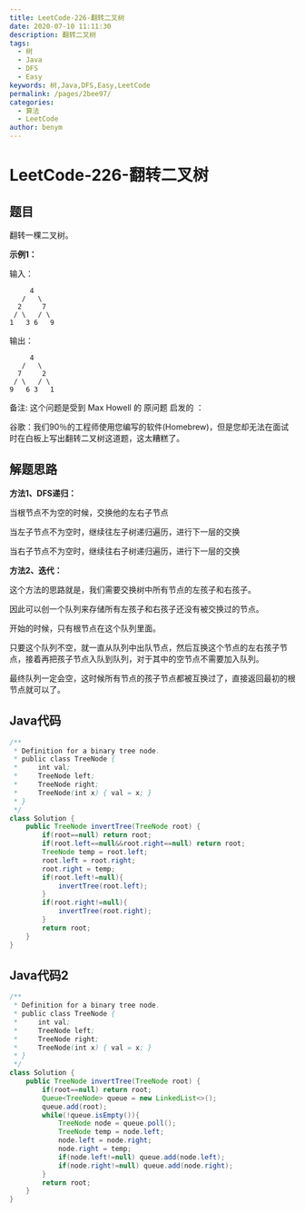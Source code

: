 ```yaml
---
title: LeetCode-226-翻转二叉树
date: 2020-07-10 11:11:30
description: 翻转二叉树
tags: 
  - 树
  - Java
  - DFS
  - Easy
keywords: 树,Java,DFS,Easy,LeetCode
permalink: /pages/2bee97/
categories: 
  - 算法
  - LeetCode
author: benym
---
```


# LeetCode-226-翻转二叉树

## 题目

翻转一棵二叉树。



**示例1：**

输入：

```
     4
   /   \
  2     7
 / \   / \
1   3 6   9
```

输出：

```
     4
   /   \
  7     2
 / \   / \
9   6 3   1
```

备注:
这个问题是受到 Max Howell 的 原问题 启发的 ：

谷歌：我们90％的工程师使用您编写的软件(Homebrew)，但是您却无法在面试时在白板上写出翻转二叉树这道题，这太糟糕了。

## 解题思路

**方法1、DFS递归：**

当根节点不为空的时候，交换他的左右子节点

当左子节点不为空时，继续往左子树递归遍历，进行下一层的交换

当右子节点不为空时，继续往右子树递归遍历，进行下一层的交换

**方法2、迭代：**

这个方法的思路就是，我们需要交换树中所有节点的左孩子和右孩子。

因此可以创一个队列来存储所有左孩子和右孩子还没有被交换过的节点。

开始的时候，只有根节点在这个队列里面。

只要这个队列不空，就一直从队列中出队节点，然后互换这个节点的左右孩子节点，接着再把孩子节点入队到队列，对于其中的空节点不需要加入队列。

最终队列一定会空，这时候所有节点的孩子节点都被互换过了，直接返回最初的根节点就可以了。

## Java代码

```java
/**
 * Definition for a binary tree node.
 * public class TreeNode {
 *     int val;
 *     TreeNode left;
 *     TreeNode right;
 *     TreeNode(int x) { val = x; }
 * }
 */
class Solution {
    public TreeNode invertTree(TreeNode root) {
        if(root==null) return root;
        if(root.left==null&&root.right==null) return root;
        TreeNode temp = root.left;
        root.left = root.right;
        root.right = temp;
        if(root.left!=null){
            invertTree(root.left);
        }
        if(root.right!=null){
            invertTree(root.right);
        }
        return root;
    }
}
```

## Java代码2

```java
/**
 * Definition for a binary tree node.
 * public class TreeNode {
 *     int val;
 *     TreeNode left;
 *     TreeNode right;
 *     TreeNode(int x) { val = x; }
 * }
 */
class Solution {
    public TreeNode invertTree(TreeNode root) {
        if(root==null) return root;
        Queue<TreeNode> queue = new LinkedList<>();
        queue.add(root);
        while(!queue.isEmpty()){
            TreeNode node = queue.poll();
            TreeNode temp = node.left;
            node.left = node.right;
            node.right = temp;
            if(node.left!=null) queue.add(node.left);
            if(node.right!=null) queue.add(node.right);
        }
        return root;
    }
}
```





